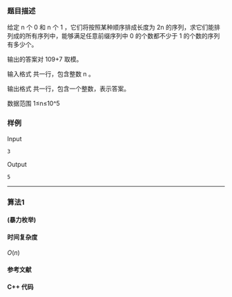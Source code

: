 ### 题目描述

给定  n  个  0  和  n  个  1 ，它们将按照某种顺序排成长度为  2n  的序列，求它们能排列成的所有序列中，能够满足任意前缀序列中  0  的个数都不少于  1  的个数的序列有多少个。

输出的答案对  109+7  取模。

输入格式
共一行，包含整数  n 。

输出格式
共一行，包含一个整数，表示答案。

数据范围
1≤n≤10^5

### 样例

Input

```
3
```

Output

```
5
```

----------

### 算法1
#### (暴力枚举)


#### 时间复杂度

$O(n)$

#### 参考文献

#### C++ 代码

``` cpp

```